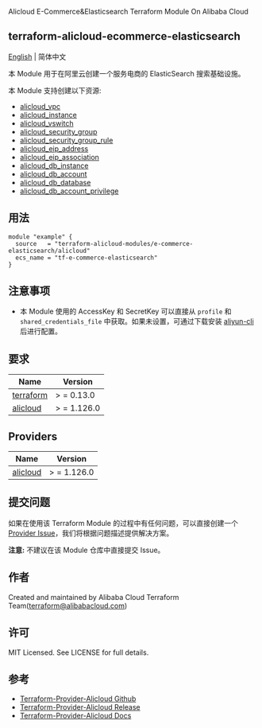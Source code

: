 Alicloud E-Commerce&Elasticsearch Terraform Module On Alibaba Cloud

terraform-alicloud-ecommerce-elasticsearch
---

[English](README.md) | 简体中文

本 Module 用于在阿里云创建一个服务电商的 ElasticSearch 搜索基础设施。

本 Module 支持创建以下资源:

* [alicloud_vpc](https://registry.terraform.io/providers/aliyun/alicloud/latest/docs/resources/vpc)
* [alicloud_instance](https://registry.terraform.io/providers/aliyun/alicloud/latest/docs/resources/instance)
* [alicloud_vswitch](https://registry.terraform.io/providers/aliyun/alicloud/latest/docs/resources/vswitch)
* [alicloud_security_group](https://registry.terraform.io/providers/aliyun/alicloud/latest/docs/resources/security_group)
* [alicloud_security_group_rule](https://registry.terraform.io/providers/aliyun/alicloud/latest/docs/resources/security_group_rule)
* [alicloud_eip_address](https://registry.terraform.io/providers/aliyun/alicloud/latest/docs/resources/eip_address)
* [alicloud_eip_association](https://registry.terraform.io/providers/aliyun/alicloud/latest/docs/resources/eip_association)
* [alicloud_db_instance](https://registry.terraform.io/providers/aliyun/alicloud/latest/docs/resources/db_instance)
* [alicloud_db_account](https://registry.terraform.io/providers/aliyun/alicloud/latest/docs/resources/db_account)
* [alicloud_db_database](https://registry.terraform.io/providers/aliyun/alicloud/latest/docs/resources/db_database)
* [alicloud_db_account_privilege](https://registry.terraform.io/providers/aliyun/alicloud/latest/docs/resources/db_account_privilege)

## 用法

```hcl
module "example" {
  source   = "terraform-alicloud-modules/e-commerce-elasticsearch/alicloud"
  ecs_name = "tf-e-commerce-elasticsearch"
}
```

## 注意事项

* 本 Module 使用的 AccessKey 和 SecretKey 可以直接从 `profile` 和 `shared_credentials_file`
  中获取。如果未设置，可通过下载安装 [aliyun-cli](https://github.com/aliyun/aliyun-cli#installation) 后进行配置。

## 要求

| Name | Version |
|------|---------|
| <a name="requirement_terraform"></a> [terraform](#requirement\_terraform) | > = 0.13.0 |
| <a name="requirement_alicloud"></a> [alicloud](#requirement\_alicloud) | > = 1.126.0 |

## Providers

| Name | Version |
|------|---------|
| <a name="provider_alicloud"></a> [alicloud](#provider\_alicloud) | > = 1.126.0 |

## 提交问题

如果在使用该 Terraform Module
的过程中有任何问题，可以直接创建一个 [Provider Issue](https://github.com/aliyun/terraform-provider-alicloud/issues/new)，我们将根据问题描述提供解决方案。

**注意:** 不建议在该 Module 仓库中直接提交 Issue。

## 作者

Created and maintained by Alibaba Cloud Terraform Team(terraform@alibabacloud.com)

## 许可

MIT Licensed. See LICENSE for full details.

## 参考

* [Terraform-Provider-Alicloud Github](https://github.com/aliyun/terraform-provider-alicloud)
* [Terraform-Provider-Alicloud Release](https://releases.hashicorp.com/terraform-provider-alicloud/)
* [Terraform-Provider-Alicloud Docs](https://registry.terraform.io/providers/aliyun/alicloud/latest/docs)
